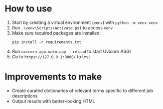 # How to use
1. Start by creating a virtual environment (`venv`) with `python -m venv venv`
2. Run `.\venv\Scripts\Activate.ps1` to access `venv`
3. Make sure required packages are installed:
    ```
    pip install -r requirements.txt
    ```
4. Run `uvicorn app.main:app --reload` to start Uvicorn ASGI
5. Go to `https://127.0.0.1:8000/` to test

# Improvements to make
- Create curated dictionaries of relevant terms specific to different job descriptions
- Output results with better-looking HTML